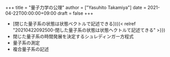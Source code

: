+++
title = "量子力学の公理"
author = ["Yasuhito Takamiya"]
date = 2021-04-22T00:00:00+09:00
draft = false
+++

-   [閉じた量子系の状態は状態ベクトルで記述できる]({{< relref "20210422092500-閉した量子系の状態は状態ヘクトルて記述てきる" >}})
-   閉じた量子系の時間発展を決定するシュレディンガー方程式
-   量子系の測定
-   複合量子系の記述
